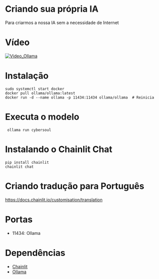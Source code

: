 # Criando sua própria IA

Para criarmos a nossa IA sem a necessidade de Internet

# Vídeo

[![Video_Ollama](https://img.youtube.com/vi/hDZb18TAxjc/0.jpg)](https://www.youtube.com/watch?v=hDZb18TAxjc) 


# Instalação
```
sudo systemctl start docker
docker pull ollama/ollama:latest
docker run -d --name ollama -p 11434:11434 ollama/ollama  # Reinicia
```

# Executa o modelo
```
 ollama run cybersoul
```

# Instalando o Chainlit Chat
```
pip install chainlit
chainlit chat
```

# Criando tradução para Português
https://docs.chainlit.io/customisation/translation

# Portas
- 11434: Ollama

# Dependências
- [Chainlit](https://chainlit.io/)
- [Ollama](https://ollama.com/)

